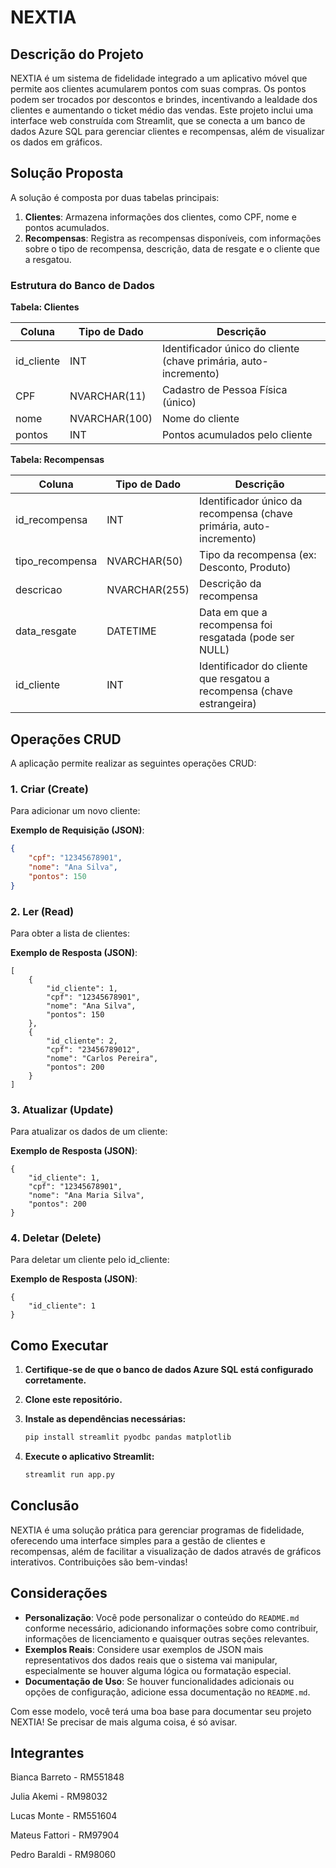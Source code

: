 # NEXTIA

## Descrição do Projeto

NEXTIA é um sistema de fidelidade integrado a um aplicativo móvel que permite aos clientes acumularem pontos com suas compras. Os pontos podem ser trocados por descontos e brindes, incentivando a lealdade dos clientes e aumentando o ticket médio das vendas. Este projeto inclui uma interface web construída com Streamlit, que se conecta a um banco de dados Azure SQL para gerenciar clientes e recompensas, além de visualizar os dados em gráficos.

## Solução Proposta

A solução é composta por duas tabelas principais:

1. **Clientes**: Armazena informações dos clientes, como CPF, nome e pontos acumulados.
2. **Recompensas**: Registra as recompensas disponíveis, com informações sobre o tipo de recompensa, descrição, data de resgate e o cliente que a resgatou.

### Estrutura do Banco de Dados

**Tabela: Clientes**

| Coluna     | Tipo de Dado   | Descrição                                  |
|------------|----------------|--------------------------------------------|
| id_cliente | INT            | Identificador único do cliente (chave primária, auto-incremento) |
| CPF        | NVARCHAR(11)   | Cadastro de Pessoa Física (único)         |
| nome       | NVARCHAR(100)  | Nome do cliente                            |
| pontos     | INT            | Pontos acumulados pelo cliente             |

**Tabela: Recompensas**

| Coluna            | Tipo de Dado   | Descrição                                  |
|-------------------|----------------|--------------------------------------------|
| id_recompensa     | INT            | Identificador único da recompensa (chave primária, auto-incremento) |
| tipo_recompensa   | NVARCHAR(50)   | Tipo da recompensa (ex: Desconto, Produto) |
| descricao         | NVARCHAR(255)  | Descrição da recompensa                    |
| data_resgate      | DATETIME       | Data em que a recompensa foi resgatada (pode ser NULL) |
| id_cliente        | INT            | Identificador do cliente que resgatou a recompensa (chave estrangeira) |

## Operações CRUD

A aplicação permite realizar as seguintes operações CRUD:

### 1. Criar (Create)

Para adicionar um novo cliente:

**Exemplo de Requisição (JSON)**:
```json
{
    "cpf": "12345678901",
    "nome": "Ana Silva",
    "pontos": 150
}
```
### 2. Ler (Read)
Para obter a lista de clientes:

**Exemplo de Resposta (JSON)**:
```
[
    {
        "id_cliente": 1,
        "cpf": "12345678901",
        "nome": "Ana Silva",
        "pontos": 150
    },
    {
        "id_cliente": 2,
        "cpf": "23456789012",
        "nome": "Carlos Pereira",
        "pontos": 200
    }
]
```

### 3. Atualizar (Update)
Para atualizar os dados de um cliente:

**Exemplo de Resposta (JSON)**:
```
{
    "id_cliente": 1,
    "cpf": "12345678901",
    "nome": "Ana Maria Silva",
    "pontos": 200
}
```

### 4. Deletar (Delete)
Para deletar um cliente pelo id_cliente:

**Exemplo de Resposta (JSON)**:

```
{
    "id_cliente": 1
}
```

## Como Executar

1. **Certifique-se de que o banco de dados Azure SQL está configurado corretamente.**
2. **Clone este repositório.**
3. **Instale as dependências necessárias:**

    ```bash
    pip install streamlit pyodbc pandas matplotlib
    ```

4. **Execute o aplicativo Streamlit:**

    ```bash
    streamlit run app.py
    ```

## Conclusão

NEXTIA é uma solução prática para gerenciar programas de fidelidade, oferecendo uma interface simples para a gestão de clientes e recompensas, além de facilitar a visualização de dados através de gráficos interativos. Contribuições são bem-vindas!

## Considerações

- **Personalização**: Você pode personalizar o conteúdo do `README.md` conforme necessário, adicionando informações sobre como contribuir, informações de licenciamento e quaisquer outras seções relevantes.
- **Exemplos Reais**: Considere usar exemplos de JSON mais representativos dos dados reais que o sistema vai manipular, especialmente se houver alguma lógica ou formatação especial.
- **Documentação de Uso**: Se houver funcionalidades adicionais ou opções de configuração, adicione essa documentação no `README.md`. 

Com esse modelo, você terá uma boa base para documentar seu projeto NEXTIA! Se precisar de mais alguma coisa, é só avisar.

## Integrantes

Bianca Barreto - RM551848

Julia Akemi - RM98032

Lucas Monte - RM551604

Mateus Fattori - RM97904

Pedro Baraldi - RM98060

